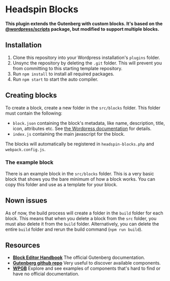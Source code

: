 # Headspin Blocks

**This plugin extends the Gutenberg with custom blocks. It's based on the [@wordpress/scripts](https://developer.wordpress.org/block-editor/reference-guides/packages/packages-scripts/) package, but modified to support multiple blocks.**

## Installation
1. Clone this repository into your Wordpress installation's `plugins` folder.
2. Unsync the repository by deleting the `.git` folder. This will prevent you from committing to this starting template repository.
3. Run `npm install` to install all required packages.
4. Run `npm start` to start the auto compiler.

## Creating blocks
To create a block, create a new folder in the `src/blocks` folder. This folder must contain the following:

* `block.json` containing the block's metadata, like name, description, title, icon, attributes etc. See [the Wordpress documentation](https://developer.wordpress.org/block-editor/reference-guides/block-api/block-metadata/) for details.
* `index.js` containing the main javascript for the block.

The blocks will automatically be registered in `headspin-blocks.php` and `webpack.config.js`.

### The example block
There is an example block in the `src/blocks` folder. This is a very basic block that shows you the bare minimum of how a block works. You can copy this folder and use as a template for your block.

## Nown issues
As of now, the build process will create a folder in the `build` folder for each block. This means that when you delete a block from the `src` folder, you must also delete it from the `build` folder. Alternatively, you can delete the entire `build` folder and rerun the build command (`npm run build`).


## Resources
* **[Block Editor Handbook](https://developer.wordpress.org/block-editor/)** The official Gutenberg documentation.
* **[Gutenberg github repo](https://github.com/WordPress/gutenberg)** Very useful to discover available components.
* **[WPGB](https://wp-gb.com/)** Explore and see examples of components that's hard to find or have no official documentation.
